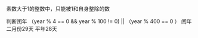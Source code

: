素数大于1的整数中，只能被1和自身整除的数

判断闰年
（year % 4 == 0 && year % 100 != 0) || （year % 400 == 0  ）
闰年二月份29天
平年28天